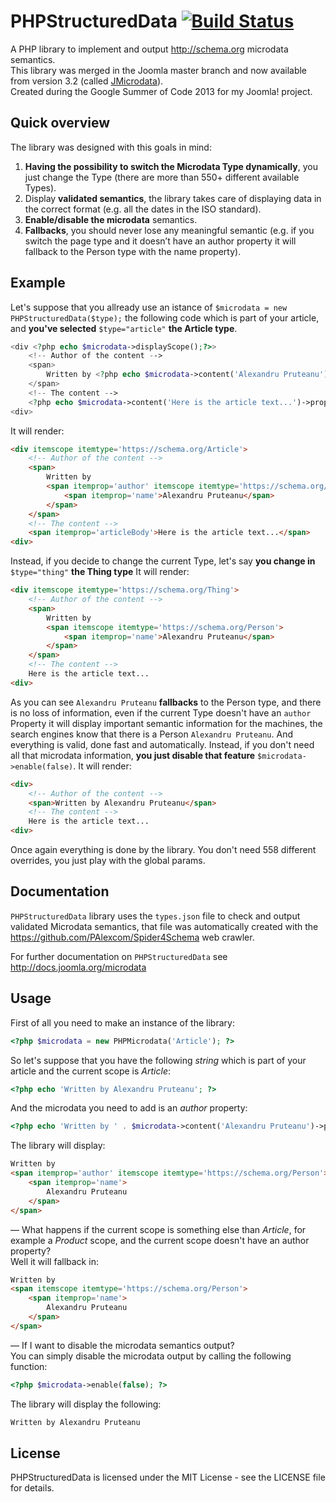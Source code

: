 PHPStructuredData [![Build Status](https://travis-ci.org/PAlexcom/PHPStructuredData.svg)](https://travis-ci.org/PAlexcom/PHPStructuredData)
============
A PHP library to implement and output http://schema.org microdata semantics.    
This library was merged in the Joomla master branch and now available from version 3.2 (called [JMicrodata](https://github.com/joomla/joomla-cms/tree/master/libraries/joomla/microdata "JMicrodata")).  
Created during the Google Summer of Code 2013 for my Joomla! project.  

Quick overview
--------------
The library was designed with this goals in mind:  
1. __Having the possibility to switch the Microdata Type dynamically__, you just change the Type (there are more than 550+ different available Types).  
2. Display  __validated semantics__, the library takes care of displaying data in the correct format (e.g. all the dates in the ISO standard).  
3. __Enable/disable the microdata__ semantics.  
4. __Fallbacks__, you should never lose any meaningful semantic (e.g. if you switch the page type and it doesn’t have an author property it will fallback to the Person type with the name property).  
  
Example
-------
Let's suppose that you allready use an istance of ```$microdata = new PHPStructuredData($type);``` the following code which is part of your article, and __you've selected__ ```$type="article"``` __the Article type__.
```php
<div <?php echo $microdata->displayScope();?>>
	<!-- Author of the content -->
    <span>
    	Written by <?php echo $microdata->content('Alexandru Pruteanu')->property('author')->fallback('Person', 'name')->display();?>
    </span>
    <!-- The content -->
    <?php echo $microdata->content('Here is the article text...')->property('articleBody')->display();?>
<div>
```
It will render:
```html
<div itemscope itemtype='https://schema.org/Article'>
    <!-- Author of the content -->
    <span>
    	Written by
        <span itemprop='author' itemscope itemtype='https://schema.org/Person'>
            <span itemprop='name'>Alexandru Pruteanu</span>
        </span>
    </span>
    <!-- The content -->
    <span itemprop='articleBody'>Here is the article text...</span>
<div>
```
Instead, if you decide to change the current Type, let's say __you change in__ ```$type="thing"```  __the Thing type__
It will render:
```html
<div itemscope itemtype='https://schema.org/Thing'>
    <!-- Author of the content -->
    <span>
    	Written by
        <span itemscope itemtype='https://schema.org/Person'>
            <span itemprop='name'>Alexandru Pruteanu</span>
        </span>
    </span>
    <!-- The content -->
    Here is the article text...
<div>
```
As you can see ```Alexandru Pruteanu``` __fallbacks__ to the Person type, and there is no loss of information, even if the current Type doesn't have an ```author``` Property it will display important semantic information for the machines, the search engines know that there is a Person ```Alexandru Pruteanu```. And everything is valid, done fast and automatically.
Instead, if you don't need all that microdata information, __you just disable that feature__ ```$microdata->enable(false)```.
It will render:
```html
<div>
    <!-- Author of the content -->
    <span>Written by Alexandru Pruteanu</span>
    <!-- The content -->
    Here is the article text...
<div>
```
Once again everything is done by the library. You don't need 558 different overrides, you just play with the global params.

Documentation
-------------
```PHPStructuredData``` library uses the ```types.json``` file to check and output validated Microdata semantics, that file was automatically created with the https://github.com/PAlexcom/Spider4Schema web crawler.   
      
For further documentation on ```PHPStructuredData``` see http://docs.joomla.org/microdata    
  

Usage
-----
First of all you need to make an instance of the library:  
```php
<?php $microdata = new PHPMicrodata('Article'); ?>
```
So let's suppose that you have the following _string_ which is part of your article and the current scope is _Article_:   
```php
<?php echo 'Written by Alexandru Pruteanu'; ?>
```  
And the microdata you need to add is an _author_ property:   
```php
<?php echo 'Written by ' . $microdata->content('Alexandru Pruteanu')->property('author')->fallback('Person', 'name')->display(); ?>
```  
The library will display:  
```html
Written by  
<span itemprop='author' itemscope itemtype='https://schema.org/Person'>
	<span itemprop='name'>
		Alexandru Pruteanu
	</span>
</span>
```
— What happens if the current scope is something else than _Article_, for example a _Product_ scope, and the current scope doesn't have an author property?  
Well it will fallback in:  
```html
Written by
<span itemscope itemtype='https://schema.org/Person'>
	<span itemprop='name'>
		Alexandru Pruteanu
	</span>
</span>
```
— If I want to disable the microdata semantics output?  
You can simply disable the microdata output by calling the following function:  
```php
<?php $microdata->enable(false); ?>
```  
The library will display the following:   
```html
Written by Alexandru Pruteanu
```  

License
-------
PHPStructuredData is licensed under the MIT License - see the LICENSE file for details.